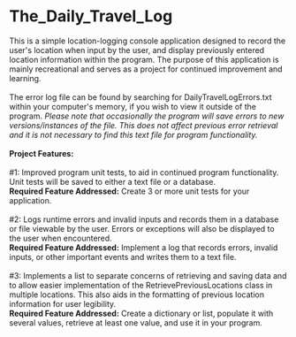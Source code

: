 # The_Daily_Travel_Log
This is a simple location-logging console application designed to record the user's location when input by the user, and display previously entered location information within the program. The purpose of this application is mainly recreational and serves as a project for continued improvement and learning. 
<br />
<br />
The error log file can be found by searching for DailyTravelLogErrors.txt within your computer's memory, if you wish to view it outside of the program. *Please note that occasionally the program will save errors to new versions/instances of the file. This does not affect previous error retrieval and it is not necessary to find this text file for program functionality.*
<br />
<br />
**Project Features:**
<br />
<br />
#1:
Improved program unit tests, to aid in continued program functionality. Unit tests will be saved to either a text file or a database.
<br />
**Required Feature Addressed:** Create 3 or more unit tests for your application.
<br />
<br />
#2:
Logs runtime errors and invalid inputs and records them in a database or file viewable by the user. Errors or exceptions will also be displayed to the user when encountered.
<br />
**Required Feature Addressed:** Implement a log that records errors, invalid inputs, or other important events and writes them to a text file.
<br />
<br />
#3:
Implements a list to separate concerns of retrieving and saving data and to allow easier implementation of the RetrievePreviousLocations class in multiple locations. This also aids in the formatting of previous location information for user legibility.
<br />
**Required Feature Addressed:** Create a dictionary or list, populate it with several values, retrieve at least one value, and use it in your program.
